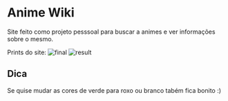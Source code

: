 # Anime Wiki
Site feito como projeto pesssoal para buscar a animes e ver informações sobre o mesmo.

Prints do site:
![final](https://media.discordapp.net/attachments/722887140723392625/1087670227271159850/image.png?width=1327&height=671)
![result](https://media.discordapp.net/attachments/722887140723392625/1087670490740572231/image.png?width=1346&height=671)

## Dica
Se quise mudar as cores de verde para roxo ou branco tabém fica bonito :)